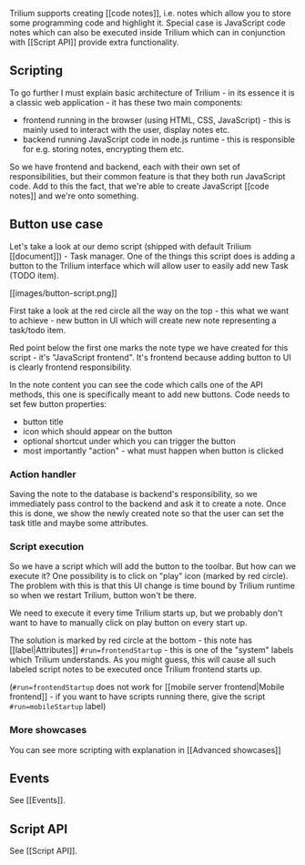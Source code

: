 Trilium supports creating [[code notes]], i.e. notes which allow you to store some programming code and highlight it. Special case is JavaScript code notes which can also be executed inside Trilium which can in conjunction with [[Script API]] provide extra functionality.

## Scripting

To go further I must explain basic architecture of Trilium - in its essence it is a classic web application - it has these two main components:

* frontend running in the browser (using HTML, CSS, JavaScript) - this is mainly used to interact with the user, display notes etc.
* backend running JavaScript code in node.js runtime - this is responsible for e.g. storing notes, encrypting them etc.

So we have frontend and backend, each with their own set of responsibilities, but their common feature is that they both run JavaScript code. Add to this the fact, that we're able to create JavaScript [[code notes]] and we're onto something.

## Button use case

Let's take a look at our demo script (shipped with default Trilium [[document]]) - Task manager. One of the things this script does is adding a button to the Trilium interface which will allow user to easily add new Task (TODO item). 

[[images/button-script.png]]

First take a look at the red circle all the way on the top - this what we want to achieve - new button in UI which will create new note representing a task/todo item.

Red point below the first one marks the note type we have created for this script - it's "JavaScript frontend". It's frontend because adding button to UI is clearly frontend responsibility.

In the note content you can see the code which calls one of the API methods, this one is specifically meant to add new buttons. Code needs to set few button properties:

* button title
* icon which should appear on the button
* optional shortcut under which you can trigger the button
* most importantly "action" - what must happen when button is clicked

### Action handler

Saving the note to the database is backend's responsibility, so we immediately pass control to the backend and ask it to create a note. Once this is done, we show the newly created note so that the user can set the task title and maybe some attributes.

### Script execution

So we have a script which will add the button to the toolbar. But how can we execute it? One possibility is to click on "play" icon (marked by red circle). The problem with this is that this UI change is time bound by Trilium runtime so when we restart Trilium, button won't be there.

We need to execute it every time Trilium starts up, but we probably don't want to have to manually click on play button on every start up.

The solution is marked by red circle at the bottom - this note has [[label|Attributes]] `#run=frontendStartup` - this is one of the "system" labels which Trilium understands. As you might guess, this will cause all such labeled script notes to be executed once Trilium frontend starts up.

(`#run=frontendStartup` does not work for [[mobile server frontend|Mobile frontend]] - if you want to have scripts running there, give the script `#run=mobileStartup` label)

### More showcases

You can see more scripting with explanation in [[Advanced showcases]]

## Events

See [[Events]].

## Script API

See [[Script API]].
